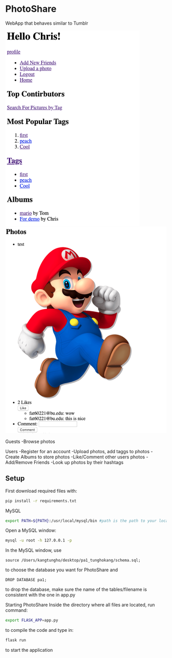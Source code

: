 # PhotoShare
WebApp that behaves similar to Tumblr

![Home Page](https://github.com/dixyTW/photoshare/blob/master/Screen%20Shot%202019-12-03%20at%2010.58.03%20PM.png)
![Photos](https://github.com/dixyTW/photoshare/blob/master/Screen%20Shot%202019-12-04%20at%202.01.03%20AM.png)

Guests
-Browse photos

Users
-Register for an account
-Upload photos, add taggs to photos
-Create Albums to store photos
-Like/Comment other users photos
-Add/Remove Friends
-Look up photos by their hashtags

## Setup
First download required files with: 
```bash
pip install -r requirements.txt
```


MySQL
```bash
export PATH=${PATH}:/usr/local/mysql/bin #path is the path to your local MySQL file, lets cmd able to call mysql by using the command below:
```
Open a MySQL window:
```bash
mysql -u root -h 127.0.0.1 -p
```
In the MySQL window, use
```MySQL
source /Users/kangtungho/desktop/pa1_tunghokang/schema.sql;
```
to choose the database you want for PhotoShare and 
```MySQL
DROP DATABASE pa1;
```
to drop the database, make sure the name of the tables/filename is consistent with the one in app.py

Starting PhotoShare
Inside the directory where all files are located, run command: 
```bash
export FLASK_APP=app.py 
```
to compile the code and type in: 
```bash
flask run 
```
to start the application
